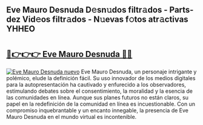 ## Eve Mauro Desnuda D𝚎sn𝚞dos filtr𝚊dos - Parts-dez Vid𝚎os filtr𝚊dos - N𝚞evas f𝚘tos atr𝚊ctivas YHHEO

# <h2><a href="http://mb5jvf.tromn.icu/?c=Eve+Mauro+Desnuda">🔗👉👉👉 Eve Mauro Desnuda 🔗🔗</a></h2>

[![Eve Mauro Desnuda nuevo](https://i.imgur.com/pEAQMta.gif)](http://mb5jvf.tromn.icu/?c=Eve+Mauro+Desnuda)
Eve Mauro Desnuda, un personaje intrigante y polémico, elude la definición fácil. Su uso innovador de los medios digitales para la autopresentación ha cautivado y enfurecido a los observadores, estimulando debates sobre el consentimiento, la moralidad y la esencia de las comunidades en línea. Aunque sus planes futuros no están claros, su papel en la redefinición de la comunidad en línea es incuestionable. Con un compromiso inquebrantable y un encanto innegable, la presencia de Eve Mauro Desnuda en el mundo virtual es incontenible.
